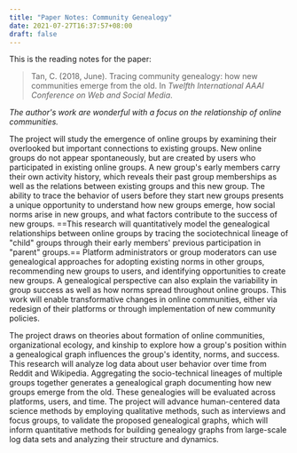 ```yaml
---
title: "Paper Notes: Community Genealogy"
date: 2021-07-27T16:37:57+08:00
draft: false
---
```


This is the reading notes for the paper:
>Tan, C. (2018, June). Tracing community genealogy: how new communities emerge from the old. In *Twelfth International AAAI Conference on Web and Social Media*.

*The author's work are wonderful with a focus on the relationship of online communities.*


The project will study the emergence of online groups by examining their overlooked but important connections to existing groups. New online groups do not appear spontaneously, but are created by users who participated in existing online groups. A new group's early members carry their own activity history, which reveals their past group memberships as well as the relations between existing groups and this new group. The ability to trace the behavior of users before they start new groups presents a unique opportunity to understand how new groups emerge, how social norms arise in new groups, and what factors contribute to the success of new groups. ==This research will quantitatively model the genealogical relationships between online groups by tracing the sociotechnical lineage of "child" groups through their early members' previous participation in "parent" groups.== Platform administrators or group moderators can use genealogical approaches for adopting existing norms in other groups, recommending new groups to users, and identifying opportunities to create new groups. A genealogical perspective can also explain the variability in group success as well as how norms spread throughout online groups. This work will enable transformative changes in online communities, either via redesign of their platforms or through implementation of new community policies.

The project draws on theories about formation of online communities, organizational ecology, and kinship to explore how a group's position within a genealogical graph influences the group's identity, norms, and success. This research will analyze log data about user behavior over time from Reddit and Wikipedia. Aggregating the socio-technical lineages of multiple groups together generates a genealogical graph documenting how new groups emerge from the old. These genealogies will be evaluated across platforms, users, and time. The project will advance human-centered data science methods by employing qualitative methods, such as interviews and focus groups, to validate the proposed genealogical graphs, which will inform quantitative methods for building genealogy graphs from large-scale log data sets and analyzing their structure and dynamics.

